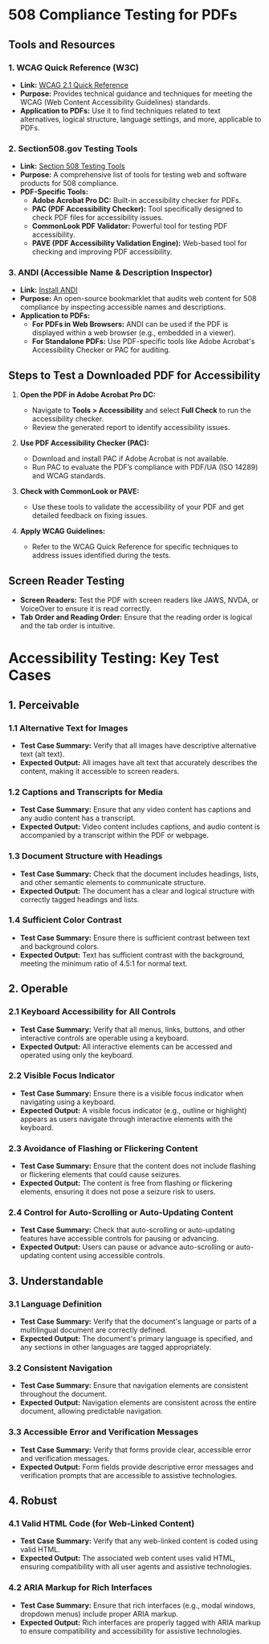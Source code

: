 # 508 Compliance Testing for PDFs

## Tools and Resources

### 1. WCAG Quick Reference (W3C)
- **Link:** [WCAG 2.1 Quick Reference](https://www.w3.org/WAI/WCAG21/quickref/?versions=2.0&showtechniques=123#qr-media-equiv-captions)
- **Purpose:** Provides technical guidance and techniques for meeting the WCAG (Web Content Accessibility Guidelines) standards.
- **Application to PDFs:** Use it to find techniques related to text alternatives, logical structure, language settings, and more, applicable to PDFs.

### 2. Section508.gov Testing Tools
- **Link:** [Section 508 Testing Tools](https://www.section508.gov/test/web-software/)
- **Purpose:** A comprehensive list of tools for testing web and software products for 508 compliance.
- **PDF-Specific Tools:**
  - **Adobe Acrobat Pro DC:** Built-in accessibility checker for PDFs.
  - **PAC (PDF Accessibility Checker):** Tool specifically designed to check PDF files for accessibility issues.
  - **CommonLook PDF Validator:** Powerful tool for testing PDF accessibility.
  - **PAVE (PDF Accessibility Validation Engine):** Web-based tool for checking and improving PDF accessibility.

### 3. ANDI (Accessible Name & Description Inspector)
- **Link:** [Install ANDI](https://www.ssa.gov/accessibility/andi/help/install.html)
- **Purpose:** An open-source bookmarklet that audits web content for 508 compliance by inspecting accessible names and descriptions.
- **Application to PDFs:**
  - **For PDFs in Web Browsers:** ANDI can be used if the PDF is displayed within a web browser (e.g., embedded in a viewer).
  - **For Standalone PDFs:** Use PDF-specific tools like Adobe Acrobat's Accessibility Checker or PAC for auditing.

## Steps to Test a Downloaded PDF for Accessibility

1. **Open the PDF in Adobe Acrobat Pro DC:**
   - Navigate to **Tools > Accessibility** and select **Full Check** to run the accessibility checker.
   - Review the generated report to identify accessibility issues.

2. **Use PDF Accessibility Checker (PAC):**
   - Download and install PAC if Adobe Acrobat is not available.
   - Run PAC to evaluate the PDF’s compliance with PDF/UA (ISO 14289) and WCAG standards.

3. **Check with CommonLook or PAVE:**
   - Use these tools to validate the accessibility of your PDF and get detailed feedback on fixing issues.

4. **Apply WCAG Guidelines:**
   - Refer to the WCAG Quick Reference for specific techniques to address issues identified during the tests.

## Screen Reader Testing
- **Screen Readers:** Test the PDF with screen readers like JAWS, NVDA, or VoiceOver to ensure it is read correctly.
- **Tab Order and Reading Order:** Ensure that the reading order is logical and the tab order is intuitive.


# Accessibility Testing: Key Test Cases

## 1. Perceivable

### 1.1 Alternative Text for Images
- **Test Case Summary:** Verify that all images have descriptive alternative text (alt text).
- **Expected Output:** All images have alt text that accurately describes the content, making it accessible to screen readers.

### 1.2 Captions and Transcripts for Media
- **Test Case Summary:** Ensure that any video content has captions and any audio content has a transcript.
- **Expected Output:** Video content includes captions, and audio content is accompanied by a transcript within the PDF or webpage.

### 1.3 Document Structure with Headings
- **Test Case Summary:** Check that the document includes headings, lists, and other semantic elements to communicate structure.
- **Expected Output:** The document has a clear and logical structure with correctly tagged headings and lists.

### 1.4 Sufficient Color Contrast
- **Test Case Summary:** Ensure there is sufficient contrast between text and background colors.
- **Expected Output:** Text has sufficient contrast with the background, meeting the minimum ratio of 4.5:1 for normal text.

## 2. Operable

### 2.1 Keyboard Accessibility for All Controls
- **Test Case Summary:** Verify that all menus, links, buttons, and other interactive controls are operable using a keyboard.
- **Expected Output:** All interactive elements can be accessed and operated using only the keyboard.

### 2.2 Visible Focus Indicator
- **Test Case Summary:** Ensure there is a visible focus indicator when navigating using a keyboard.
- **Expected Output:** A visible focus indicator (e.g., outline or highlight) appears as users navigate through interactive elements with the keyboard.

### 2.3 Avoidance of Flashing or Flickering Content
- **Test Case Summary:** Ensure that the content does not include flashing or flickering elements that could cause seizures.
- **Expected Output:** The content is free from flashing or flickering elements, ensuring it does not pose a seizure risk to users.

### 2.4 Control for Auto-Scrolling or Auto-Updating Content
- **Test Case Summary:** Check that auto-scrolling or auto-updating features have accessible controls for pausing or advancing.
- **Expected Output:** Users can pause or advance auto-scrolling or auto-updating content using accessible controls.

## 3. Understandable

### 3.1 Language Definition
- **Test Case Summary:** Verify that the document's language or parts of a multilingual document are correctly defined.
- **Expected Output:** The document's primary language is specified, and any sections in other languages are tagged appropriately.

### 3.2 Consistent Navigation
- **Test Case Summary:** Ensure that navigation elements are consistent throughout the document.
- **Expected Output:** Navigation elements are consistent across the entire document, allowing predictable navigation.

### 3.3 Accessible Error and Verification Messages
- **Test Case Summary:** Verify that forms provide clear, accessible error and verification messages.
- **Expected Output:** Form fields provide descriptive error messages and verification prompts that are accessible to assistive technologies.

## 4. Robust

### 4.1 Valid HTML Code (for Web-Linked Content)
- **Test Case Summary:** Verify that any web-linked content is coded using valid HTML.
- **Expected Output:** The associated web content uses valid HTML, ensuring compatibility with all user agents and assistive technologies.

### 4.2 ARIA Markup for Rich Interfaces
- **Test Case Summary:** Ensure that rich interfaces (e.g., modal windows, dropdown menus) include proper ARIA markup.
- **Expected Output:** Rich interfaces are properly tagged with ARIA markup to ensure compatibility and accessibility for assistive technologies.


